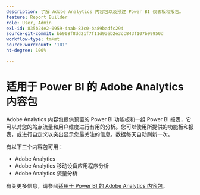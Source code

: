```yaml
---
description: 了解 Adobe Analytics 内容包以及预建 Power BI 仪表板和报告。
feature: Report Builder
role: User, Admin
exl-id: 835b24e2-0959-4aab-83c0-ba89badfc294
source-git-commit: bb908f8dd21f7f11d93eb2e3cc843f107b99950d
workflow-type: tm+mt
source-wordcount: '101'
ht-degree: 100%

---
```


# 适用于 Power BI 的 Adobe Analytics 内容包

Adobe Analytics 内容包提供预置的 Power BI 功能板和一组 Power BI 报表，它可以对您的站点流量和用户维度进行有用的分析。您可以使用所提供的功能板和报表，或进行自定义以突出显示您最关注的信息。数据每天自动刷新一次。

有以下三个内容包可用：

* Adobe Analytics
* Adobe Analytics 移动设备应用程序分析
* Adobe Analytics 流量分析

有关更多信息，请参阅[适用于 Power BI 的 Adobe Analytics 内容包](https://powerbi.microsoft.com/zh-cn/documentation/powerbi-content-pack-adobe-analytics/)。
